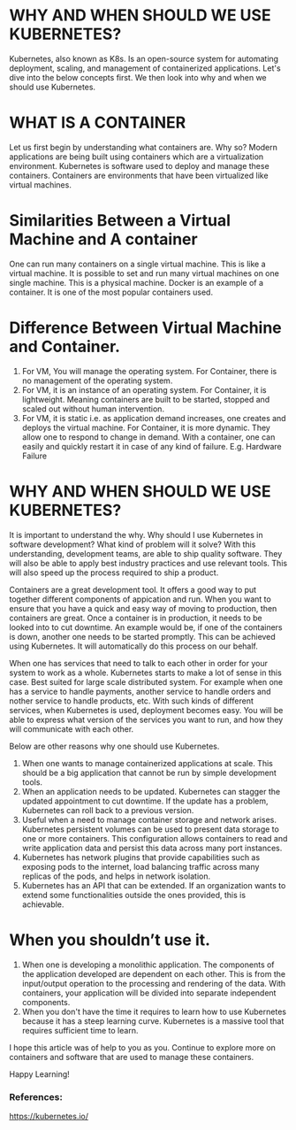 # WHY AND WHEN SHOULD WE USE KUBERNETES? 

Kubernetes, also known as K8s. Is an open-source system for automating deployment, scaling, and management of containerized applications. Let's dive into the below concepts first. We then look into why and when we should use Kubernetes.

# WHAT IS A CONTAINER

Let us first begin by understanding what containers are. Why so?  Modern applications are being built using containers which are a virtualization environment. Kubernetes is software used to deploy and manage these containers.  Containers are environments that have been virtualized like virtual machines. 

# Similarities Between a Virtual Machine and A container 

One can run many containers on a single virtual machine. This is like a virtual machine. It is possible to set and run many virtual machines on one single machine. This is a physical machine. Docker is an example of a container. It is one of the most popular containers used.  

# Difference Between Virtual Machine and Container.

1) For VM, You will manage the operating system. For Container, there is no management of the operating system. 
2) For VM, it is an instance of an operating system. For Container, it is lightweight. Meaning containers are built to be started, stopped and  scaled out without human intervention. 
3) For VM, it is static i.e. as application demand increases, one creates and deploys the virtual machine. For Container, it is more dynamic. They allow one to respond to change in demand. With a container, one can easily and quickly restart it in case of any kind of failure. E.g. Hardware Failure


 

# WHY AND WHEN SHOULD WE USE KUBERNETES? 

It is important to understand the why. Why should I use Kubernetes in software development? What kind of problem will it solve?
With this understanding, development teams, are able to ship quality software. They will also be able to apply best industry practices and use relevant tools.  This will also speed up the process required to ship a product. 

Containers are a great development tool. It offers a good way to put together different components of appication and run. When you want to ensure that you have a quick and easy way of moving to production, then containers are great. Once a container is in production, it needs to be looked into to cut downtime. An example would be, if one of the containers is down, another one needs to be started promptly. This can be achieved using Kubernetes. It will automatically do this process on our behalf. 

When one has services that need to talk to each other in order for your system to work as a whole. Kubernetes starts to make a lot of sense in this case. Best suited for large scale distributed system.  For example when one has a service to handle payments, another service to handle orders and nother service to handle products, etc. With such kinds of different services, when Kubernetes is used, deployment becomes easy. You will be able to express what version of the services you want to run, and how they will communicate with each other. 

Below are other reasons why one should use Kubernetes.


1) When one wants to manage containerized applications at scale. This should be a big application that cannot be run by simple development tools.
2) When an application needs to be updated. Kubernetes can stagger the updated appointment to cut downtime. If the update has a problem, Kubernetes can roll back to a previous version. 
3) Useful when a need to manage container storage and network arises. Kubernetes persistent volumes can be used to present data storage to one or more containers. This configuration allows containers to read and write application data and persist this data across many port instances.
4) Kubernetes has network plugins that provide capabilities such as exposing pods to the internet, load balancing traffic across many replicas of the pods, and helps in network isolation. 
5) Kubernetes has an API that can be extended. If an organization wants to extend some functionalities outside the ones provided, this is achievable.


# When you shouldn’t use it.

1) When one is developing a monolithic application. The components of the application developed are dependent on each other. This is from the input/output operation to the processing and rendering of the data. With containers, your application will be divided into separate independent components. 
2) When you don't have the time it requires to learn how to use Kubernetes because it has a steep learning curve. Kubernetes is a massive tool that requires sufficient time to learn.  

I hope this article was of help to you as you. Continue to explore more on containers and software that are used to manage these containers. 

Happy Learning! 


### References: 
https://kubernetes.io/